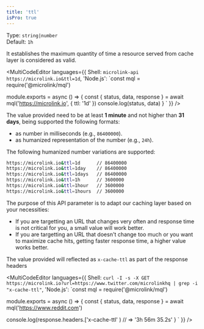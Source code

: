 ```yaml
---
title: 'ttl'
isPro: true
--- 
```


Type: `string|number`<br/>
Default: `1h`<br/> 

It establishes the maximum quantity of time a resource served from cache layer is considered as valid.

<MultiCodeEditor languages={{
  Shell: `microlink-api https://microlink.io&ttl=1d`,
  'Node.js': `const mql = require('@microlink/mql')
 
module.exports = async () => {
  const { status, data, response } = await mql('https://microlink.io', {
    ttl: '1d'
  })
  console.log(status, data)
}
  `
  }} 
/>

The value provided need to be at least **1 minute** and not higher than **31 days**, being supported the following formats:

- as number in milliseconds (e.g., `86400000`).
- as humanized representation of the number (e.g., `24h`).

The following humanized number variations are supported:

```bash
https://microlink.io&ttl=1d      // 86400000
https://microlink.io&ttl=1day    // 86400000
https://microlink.io&ttl=1days   // 86400000
https://microlink.io&ttl=1h      // 3600000
https://microlink.io&ttl=1hour   // 3600000
https://microlink.io&ttl=1hours  // 3600000
```

The purpose of this API parameter is to adapt our caching layer based on your necessities:

- If you are targetting an URL that changes very often and response time is not critical for you, a small value will work better.
- If you are targetting an URL that doesn't change too much or you want to maximize cache hits, getting faster response time, a higher value works better.

The value provided will reflected as `x-cache-ttl` as part of the response headers

<MultiCodeEditor languages={{
  Shell: `curl -I -s -X GET https://microlink.io?url=https://www.twitter.com/microlinkhq | grep -i "x-cache-ttl"`,
  'Node.js': `const mql = require('@microlink/mql')
 
module.exports = async () => {
  const { status, data, response } = await mql('https://www.reddit.com')
  
  console.log(response.headers.['x-cache-ttl' ) // => '3h 56m 35.2s'
}
  `
  }} 
/>
